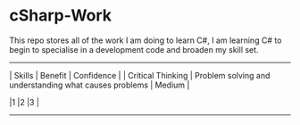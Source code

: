 # cSharp-Work
This repo stores all of the work I am doing to learn C#, I am learning C# to begin to specialise in a development code and broaden my skill set.

-----------------------------
| Skills | Benefit | Confidence |
| Critical Thinking | Problem solving and understanding what causes problems | Medium |


|1 |2 |3 |
__ __ __
